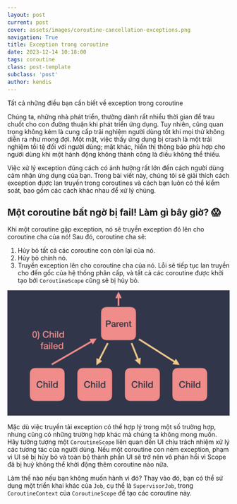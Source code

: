 ```yaml
---
layout: post
current: post
cover: assets/images/coroutine-cancellation-exceptions.png
navigation: True
title: Exception trong coroutine
date: 2023-12-14 10:18:00
tags: coroutine
class: post-template
subclass: 'post'
author: kendis
---
```


Tất cả những điều bạn cần biết về exception trong coroutine

Chúng ta, những nhà phát triển, thường dành rất nhiều thời gian để trau chuốt cho con đường thuận khi phát triển ứng dụng. Tuy nhiên, cũng quan trọng không kém là cung cấp trải nghiệm người dùng tốt khi mọi thứ không diễn ra như mong đợi. Một mặt, việc thấy ứng dụng bị crash là một trải nghiệm tồi tệ đối với người dùng; mặt khác, hiển thị thông báo phù hợp cho người dùng khi một hành động không thành công là điều không thể thiếu.

Việc xử lý exception đúng cách có ảnh hưởng rất lớn đến cách người dùng cảm nhận ứng dụng của bạn. Trong bài viết này, chúng tôi sẽ giải thích cách exception được lan truyền trong coroutines và cách bạn luôn có thể kiểm soát, bao gồm các cách khác nhau để xử lý chúng.

##  Một coroutine bất ngờ bị fail! Làm gì bây giờ? 😱

Khi một coroutine gặp exception, nó sẽ truyền exception đó lên cho coroutine cha của nó! Sau đó, coroutine cha sẽ:
1. Hủy bỏ tất cả các coroutine con còn lại của nó.
2. Hủy bỏ chính nó.
3. Truyền exception lên cho coroutine cha của nó.
Lỗi sẽ tiếp tục lan truyền cho đến gốc của hệ thống phân cấp, và tất cả các coroutine được khởi tạo bởi ```CoroutineScope``` cũng sẽ bị hủy bỏ.

![Một exception trong một coroutine sẽ lan truyền xuyên suốt hệ thống phân cấp của các coroutine.](assets/images/coroutine-cancellation-exceptions-1.gif "Một exception trong một coroutine sẽ lan truyền xuyên suốt hệ thống phân cấp của các coroutine.")

Mặc dù việc truyền tải exception có thể hợp lý trong một số trường hợp, nhưng cũng có những trường hợp khác mà chúng ta không mong muốn. Hãy tưởng tượng một ```CoroutineScope``` liên quan đến UI chịu trách nhiệm xử lý các tương tác của người dùng. Nếu một coroutine con ném exception, phạm vi UI sẽ bị hủy bỏ và toàn bộ thành phần UI sẽ trở nên vô phản hồi vì Scope đã bị huỷ không thể khởi động thêm coroutine nào nữa.

Làm thế nào nếu bạn không muốn hành vi đó? Thay vào đó, bạn có thể sử dụng một triển khai khác của ```Job```, cụ thể là ```SupervisorJob```, trong ```CoroutineContext``` của ```CoroutineScope``` để tạo các coroutine này.



